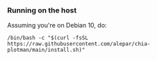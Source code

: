 ### Running on the host
Assuming you're on Debian 10, do:
```
/bin/bash -c "$(curl -fsSL https://raw.githubusercontent.com/alepar/chia-plotman/main/install.sh)"
```